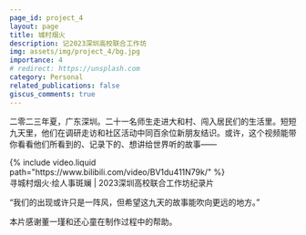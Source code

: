 ```yaml
---
page_id: project_4
layout: page
title: 城村烟火
description: 记2023深圳高校联合工作坊
img: assets/img/project_4/bg.jpg
importance: 4
# redirect: https://unsplash.com
category: Personal
related_publications: false
giscus_comments: true
---
```


二零二三年夏，广东深圳。二十一名师生走进大和村、闯入居民们的生活里。短短九天里，他们在调研走访和社区活动中同百余位新朋友结识。或许，这个视频能带你看看他们所看到的、记录下的、想讲给世界听的故事——

<div class="container">
    {% include video.liquid path="https://www.bilibili.com/video/BV1du411N79k/" %}
</div>
<div class="caption">
    寻城村烟火·绘人事斑斓 | 2023深圳高校联合工作坊纪录片
</div>

“我们的出现或许只是一阵风，但希望这九天的故事能吹向更远的地方。”

本片感谢董一瑾和还心童在制作过程中的帮助。

